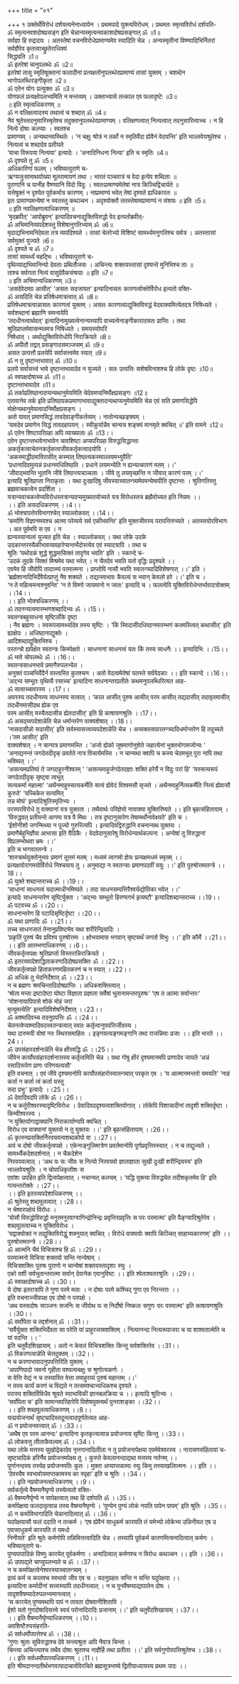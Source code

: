 +++
title = "०१"

+++
१
उक्तेर्थेविरोधं दर्शयत्यनेनाध्यायेन । प्रथमपादे युक्त्यविरोधम् । प्रथमतः स्मृत्यविरोधं दर्शयति-  
ॐ स्मृत्यनवशदोषप्रसङ्ग इति चेन्नान्यस्मृत्यनवकाशदोषप्रसङ्गात् ॐ ॥1॥  
सर्वज्ञा हि रुद्रादयः । अतस्तेषां वचनविरोधेप्रामाण्यमेव स्यादिति चेन्न । अन्यस्मृतीनां विष्ण्वादिभिर्नितरां सर्वज्ञैरेव कृतत्वाच्छ्रुतेराधिक्यं   
सिद्ध्यति ॥1॥  
ॐ इतरेषां चानुपलब्धेः ॐ ॥2॥  
इतरेषां तासु स्मृतिषूक्तानां फलादीनां प्रत्यक्षतोनुपलब्धेरप्रामाण्यं तासां युक्तम् । चशब्देन भागोपलब्धिरङ्गीकृता ॥2॥  
ॐ एतेन योगः प्रत्युक्तः ॐ ॥3॥  
योगफलं प्रत्यक्षोपलभ्यमिति न मन्तव्यम् । उक्ताभ्यासे तत्काल एव फलादृष्टेः ॥3॥  
॥ इति स्मृत्यधिकरणम् ॥  
ॐ न वलिक्षत्वादस्य तथात्वं च शब्दात् ॐ ॥4॥  
नैवं श्रुतेस्तदनुसारिस्मृतेश्च तदुक्तानुपलब्धेरप्रामाण्यम् । वलिक्षणत्वात् नित्यत्वात् तदनुसारित्वाच्च । न हि नित्ये दोषाः कल्प्याः । स्वतश्च   
प्रामाण्यम् । अन्यथानवस्थितेः । ‘न चक्षुः श्रोत्रं न तर्को न स्मृतिर्वेदा ह्येवैनं वेदयन्ति' इति भाल्लवेयश्रुतेश्च । नित्यत्वं च शब्दादेव प्रतीयते   
‘वाचा विरूपया नित्यया' इत्यादेः । ‘अनादिनिधना नित्या' इति च स्मृतिः ॥4॥  
ॐ दृश्यते तु ॐ ॥5॥  
अधिकारिणां फलम् । भविष्यत्पुराणे च-  
ऋग्यजुःसामाथर्वाख्या मूलरामायणं तथा । भारतं पञ्चरात्रं च वेदा इत्येव शब्दिताः ॥  
पुराणानि च यानीह वैष्णवानि विदो विदुः । स्वतःप्रामाण्यमेतेषां नात्र किञ्चिद्विचार्यते ॥  
यत्तेषूक्तं न दृश्येत पूर्वकर्मात्र कारणम् । नाप्रामाण्यं भवेत् तेषां दृश्यते ह्यधिकारतः ॥  
इतः प्रामाण्यमन्येषां न स्वतस्तु कथञ्चन । अदृश्योक्तौ ततस्तेषामप्रामाण्यं न संशयः ॥ इति ॥5॥   
॥ इति नवलिक्षणत्वाधिकरणम् ॥  
‘मृदब्रवीत्' ‘आपोब्रुवन्' इत्यादिवचनाद्युक्तिविरुद्धो वेद इत्यतोब्रवीत्-  
ॐ  अभिमानिव्यपदेशस्तु विशेषानुगतिभ्याम् ॐ ॥6॥  
मृदाद्यभिनामनिदेवता तत्र व्यपदिश्यते । तासां चेतरेभ्यो विशिष्टं सामर्थ्यमनुगतिश्च सर्वत्र । अतस्तासां सर्वमुक्तं युज्यते ॥6॥  
ॐ दृश्यते च ॐ ॥7॥  
तासां सामर्थ्यं महद्भिः । भविष्यत्पुराणे च-  
पृथिव्याद्यभिमानिन्यो देवताः प्रथितौजसः । अचिन्त्यः शक्तयस्तासां दृश्यन्ते मुनिभिश्च ताः ॥  
ताश्च सर्वगता नित्यं वासुदेवैकसंश्रयाः ॥ इति ॥7॥  
॥ इति अभिमान्यधिकरणम् ॥3॥  
‘असदेवेदमग्र आसीत्' ‘असतः सदजायत' इत्यादिनासतः कारणत्वोक्तेर्विरोध इत्यतो वक्ति-  
ॐ असदिति चेन्न प्रतिषेधमात्रत्वात् ॐ ॥8॥  
प्रतिषेधमात्रत्वान्नासतः कारणत्वं युक्तम् । असतः कारणत्वाद्युक्तिविरुद्धं वेदवाक्यमित्येतदत्र निषिध्यते । सर्वशब्दानां ब्रह्माणि समन्वयेपि   
‘तदधीनत्वार्थवत्' इत्यादिनामुख्यत्वेनान्यस्यापि वाच्यत्वेनाङ्गीकारादसतः प्राप्तिः । तथा श्रुतिप्राप्तमेवासन्मतमत्र निषिध्यते । समयस्योपरि   
निषेधात् । अर्थाद्युक्तिविरोधोपि निराक्रियते ॥8॥  
ॐ अपीतौ तद्वत् प्रसङ्गादसमञ्जसम् ॐ ॥9॥  
असत उत्पत्तौ प्रलयेपि सर्वासत्त्वमेव स्यात् ॥9॥  
ॐ न तु दृष्टान्तभावात् ॐ ॥10॥  
प्रलये सर्वासत्त्वं भावे दृष्टान्तभावादेव न युज्यते । सतः उत्पत्तिः सशेषविनाशश्च हि लोके दृष्टः ॥10॥  
ॐ स्वपक्षदोषाच्च ॐ ॥11॥  
दृष्टान्ताभावादेव ॥11॥  
ॐ तर्काप्रतिष्ठानादप्यन्यथानुमेयमिति चेदेवमप्यनिर्मोक्षप्रसङ्गः ॥12॥  
एतावानेव तर्क इति प्रतिष्ठापकप्रमाणाभावाद्युक्तादन्यथाप्यनुमेयमिति चेन्न एवं सति प्रमाणसिद्धेपि मोक्षेन्यथानुमेयत्वादनिर्मोक्षप्रसङ्गः ।   
अतो यावत् प्रमाणसिद्धं तावदेवाङ्गीकर्तव्यम् । नातोन्यच्छङ्क्यम् ।  
‘यावदेव प्रमाणेन सिद्धं तावदहापयन् । स्वीकुर्यान्नैव चान्यत्र शङ्क्यं मानमृते क्वचित् ॥' इति वामने ॥12॥  
ॐ एतेन शिष्टापरिग्रहा अपि व्याख्याताः ॐ ॥13।।  
एतेन दृष्टान्तभावेनाभावेन चावशिष्टा अप्यपरिग्रहा विरुद्धसिद्धान्ता अकर्तृकत्वाचेतनकर्तृकत्वजीवकर्तृकत्वादयोपि ।   
‘अकस्माद्धीदमाविरासीत् कस्मात् तिष्ठत्यकस्माल्लयमभ्युपैति'  
‘प्रधानादिदमुत्पन्नं प्रधानमधितिष्ठति । प्रधाने लयमभ्येति न ह्यन्यत्कारणं मतम् ।।'  
‘जीवाद्भवन्ति भूतानि जीवे तिष्ठन्त्यचञ्चलाः । जीवे तु लयमृच्छन्ति न जीवात् कारणं परम् ।।'  
इत्यादि श्रुतिप्राप्ता निराकृताः । यथा दुःखादिषु जीवस्यास्वातन्त्र्यमेवमन्येष्वपीति दृष्टान्तः । श्रुतिगतिस्तु ब्रह्मवाचकत्वेन प्रदर्शिता ।   
यत्रान्यवाचकत्वेप्यविरोधस्तत्रान्यदप्यमुख्यतयोच्यते यत्र विरोधस्तत्र ब्रह्मैवोच्यत इति नियमः ।।  
।। इति असदधिकरणम् ।।4।।  
ॐ भोक्त्रापत्तेरविभागश्चेत् स्याल्लोकवत् ।।14।।  
‘कर्माणि विज्ञानमयश्च आत्मा परेव्यये सर्व एकीभवन्ति' इति मुक्तजीवस्य परापत्तिरुच्यते । अतस्तयोरविभागः । अत पूर्वमपि स एव । न   
ह्यन्यस्यान्यत्वं युज्यत इति चेन्न । स्याल्लोकवत् । यथा लोके उदके उदकान्तरस्यैकीभावव्यवहारेप्यन्तर्भेदोस्त्येव एवं स्यादत्रापि । तथा च   
श्रुतिः ‘यथोदकं शुद्धे शुद्धमासिक्तं तादृगेव भवति' इति । स्कान्दे च-  
‘उदकं तूदके सिक्तं मिश्रमेव यथा भवेत् । न चैतदेव भवति यतो वृद्धिः प्रदृश्यते ।।  
एवमेव हि जीवोपि तादात्म्यं परमात्मना । प्राप्तोपि नासौ भवति स्वातन्त्र्यादिविशेषणात् ।।' इति ।  
‘ब्रह्मेशानादिभिर्देवैर्यत्प्राप्तुं नैव शक्यते । तद्यत्स्वभावः कैवल्यं स भवान् केवलो हरे ।।' इति च ।  
‘न ते महित्वमन्वश्नुवन्ति' ‘न ते विष्णो जायमानो न जातः' इत्यादि च । फलत्वेपि युक्तिविरोधेन्तर्भावादत्रोक्तम् ।।14।।  
।। इति भोक्त्रधिकरणम् ।।  
ॐ तदनन्यत्वमारम्भणशब्दादिभ्यः ॐ ।।15।।  
स्वतन्त्रबहुसाधना सृष्टिर्लोके दृष्टा   
। नैव ब्रह्मणः । स्वरूपसामर्थ्यादेव तस्य सृष्टिः । ‘किं स्विदासीदधिष्ठानमारम्भणं कतमस्त्वित् कथासीत्' इति ह्याक्षेपः । अधिष्ठानाद्युक्तेः ।   
आदिशब्दाद्युक्तिभिश्च ।  
परतन्त्रो ह्यपेक्षेत स्वतन्त्रः किमपेक्षते । साधनानां साधनत्वं यतः किं तस्य साधनैः ।। इत्यादिभिः ।।15।।  
ॐ भावे चोपलब्धेः ॐ ।।16।।  
स्वतन्त्रसाधनभावे प्रमाणैरुपलभ्येत ।  
अनुक्तं पञ्चभिर्वेदैर्न वस्त्वस्ति कुतश्चन । अतो वेदत्वमेतेषां यतस्ते सर्ववेदकाः ।। इति स्कान्दे ।।16।।  
‘अद्भ्य सम्भूतः पृथिव्यै रसाच्च' इत्यादिना साधनान्तरप्रतीतेः कथमनुपलब्धिरित्यत आह-  
ॐ सत्वाच्चावरस्य ।।17।।  
अवरस्य तदधीनस्य साधनस्य सत्वात् । ‘काल आसीत् पुरुष आसीत् परम आसीत् तद्यदासीत् तदावृतमासीत् तदधीनमासीदथ ह्येक एव   
परम आसीत् यस्यैतदासीन्न ह्येतदासीत्' इति हि काषायणश्रुतिः ।।17।।  
ॐ असद्य्वपदेशान्नेति चेन्न धर्मान्तरेण वाक्यशेषात् ।।18।।  
‘नासदासीन्नो सदासीत्' इति सर्वस्यासत्त्वव्यपदेशान्नेति चेन्न । अव्यक्तत्वपारतन्त्र्यादिधर्मान्तरेण हि  तदुच्यते ।’तम आसीत्' इति   
वाक्यशेषात् । न चान्यत्र प्रमाणमस्ति । ‘अजो ह्येको जुषमाणोनुशेते जहात्येनां भुक्तभोगामजोन्यः '  
‘अनाद्यनन्तं जगदेतदीदृक् प्रवर्तते नात्र विचार्यमस्ति । न चान्यथा क्वापि च कस्य चेदमभूत् पुरा नापि तथा भविष्यत् ।।'  
‘असत्यमप्रतिष्ठं ते जगदाहुरनीश्वरम् ' ‘असत्यमाहुर्जगदेतदज्ञाः शक्तिं हरेर्ये न विदुः परां हि' ‘यस्सत्यरूपं जगदेतदीदृक् सृष्ट्वा त्वभूत्   
सत्यकर्मा महात्मा' ‘अथैनमाहुस्सत्यकर्मेति सत्यं ह्येवेदं विश्वमसौ सृजते । अथैनमाहुर्नित्यकर्मेति नित्यं ह्येवासौ कुरुते' ‘यच्चिकेत सत्यमित्   
तन्न मोघं' इत्यादिश्रुतिस्मृतिभ्यः ।  
परस्परविरोधे तु वाक्यानां यत्र युक्तता । तथैवार्थः परिज्ञेयो नावाक्या युक्तिरिष्यते ।। इति बृहत्संहितायाम् ।  
‘विरुद्धवत् प्रतीयन्ते आगमा यत्र वै मिथः । तत्र दृष्टानुसारेण तेषामर्थोन्ववेक्ष्यते' इति च ।  
‘ईशोनीशो जगन्मिथ्या न पूज्यो गुरुरित्यपि । इत्यादिवद्विरुद्धानि वचनान्यथ युक्तयः ।   
प्रमाणैर्बहुभिर्ज्ञेया आभासा इति वैदिकैः । वेदवेदानुसारेषु विरोधेन्यार्थकल्पना । अन्येषां तु विरुद्धानां विप्रलम्भोथवा भ्रमः ।।'  
इति च भागवततन्त्रे ।  
‘शास्त्रार्थयुक्तोनुभवः प्रमाणं तूत्तमं मतम् । मध्यमं त्वागमो ज्ञेयः प्रत्यक्षमधमं स्मृतम् ।।  
प्रत्यक्षयोरागमयोर्विरोधे निश्चयाय तु । अनुमाद्या न स्वतन्त्राः प्रमाणपदवीं ययुः ।।' इति पुरुषोत्तमतन्त्रे ।।18।।  
ॐ युक्ते शब्दान्तराच्च ॐ ।।19।।  
‘साधानां साधनत्वं यदात्माधीनमिष्यते । तदा साधनसम्पत्तिरैश्वर्यद्योतिका भवेत् ।।'   
इत्यादेः साधनान्तरेण सृष्टिर्युक्ता । ‘अद्भ्यः सम्भूतो हिरण्यगर्भ इत्यष्टौ' इत्यादिशब्दान्तराच्च ।।19।।  
ॐ पटवच्च ॐ ।।20।।  
साधनान्तरेण हि पटादिसृष्टिर्दृष्टा ।।20।।  
ॐ यथा प्राणादिः ॐ ।।21।।  
तच्च साधनजातं तेनानुप्रविष्टमेव यथा शरीरेन्द्रियादिः ।  
‘प्रकृतिं पुरुषं चैव प्रविश्य पुरुषोत्तमः । क्षोभयामास भगवान् सृष्ट्यर्थं जगतो विभुः ।।' इति कौर्मे ।।21।।  
।। इति आरम्भणाधिकरणम् ।।6।।  
जीवकर्तृत्वपक्षः श्रुतिप्राप्तो विस्तरान्निराक्रियते ।  
ॐ इतरव्यपदेशाद्धिताकरणादिदोषप्रसक्तिः ॐ ।।22।।  
जीवकर्तृत्वपक्षे हिताकरणमहितकरणं च न स्यात् ।।22।।  
ॐ अधिकं तु भेदनिर्देशात् ॐ ।।23।।  
न च ब्रह्मणः श्रमचिन्तादिदोषप्राप्तिः । अधिकशक्तित्वात् ।  
‘श्रोता मन्ता द्रष्टादेष्टा घोष्टा विज्ञाता प्रज्ञाता सर्वेषां भूतानामन्तरपुरुषः' ‘एष त आत्मा सर्वान्तरः' ‘योशनायापिपासे शोकं मोहं जरां   
मृत्युमत्येति' इत्यादिविशेषनिर्देशात् ।।23।।  
ॐ अश्मादिवच्च तदनुपपत्तिः ॐ ।।24।।  
चेतनत्वेप्यश्मादिवदस्वतन्त्रत्वात् स्वतः कर्तृत्वानुपपत्तिर्जीवस्य ।  
यथा दारुमयी योषां नरः स्थिरसमाहितः । इङ्गयत्यङ्गमङ्गानि तथा राजन्निमाः प्रजाः ।। इति भारते ।।24।।  
ॐ उपसंहारदर्शनान्नेति चेन्न क्षीरवद्धि ॐ ।।25।।  
जीवेन कार्योपसंहारदर्शनात्तस्य कर्तृत्वमिति चेन्न । यथा गोषु क्षीरं दृश्यमानमपि प्राणादेव जायते ‘अन्नं रसादिरूपेण प्राणः परिणयत्यसौ'   
इति वचनात् । एवं जीवे दृश्यमानोपि कार्योपसंहारोस्वातन्त्र्यात् परकृत एव । ‘य आत्मानमन्तरो यमयति' ‘नाहं कर्ता न कर्ता त्वं कर्ता यस्तु   
सदा प्रभुः' इत्यादेः ।।25।।  
ॐ देवादिवदपि लोके ॐ ।।26।।  
न च कर्तुरीश्वरस्यादृष्टिविरोधः । देवादिवददृश्यत्वशक्तियोगात् । लोकेपि पिशाचादीनां तादृशी शक्तिर्दृष्टा । किम्वीश्वरस्य ।  
‘न युक्तियोगाद्वाक्यानि निराकार्याण्यपि क्वचित् ।  
विरोध एव वाक्यानां युक्तयो न तु युक्तयः ।।' इति बृहत्संहितायाम् ।।26।।  
ॐ कृत्स्नप्रसक्तिर्निरवयवत्वशब्दकोपो वा ।।27।।  
अयं च दोषो जीवकर्तृत्वपक्षे । एकेनाङ्गुलिमात्रेण प्रवर्तमानोपि पूर्णप्रवृत्तिस्स्यात् । न च तद्युज्यते । सामर्थ्यैकदेशदर्शनात् । न चैकदेशेन   
निरवयवत्वात् । ‘अथ यः सः जीवः स नित्यो निरवयवो ज्ञाताज्ञाता सुखी दुःखी शरीन्द्रियस्य' इति भाल्लवेयश्रुतिः । न चोपाधिकृतोंशः स   
एवांशः उपहित इति द्वित्वपेक्षत्वात् । नचान्यत् कल्प्यम् । ‘यद्धि युक्त्या विरुद्ध्येत तदीशकृतमेव हि' इति गत्यन्तरोक्तेः ।।27।।  
।। इति इतरव्यपदेशाधिकरणम् ।।  
ॐ श्रुतेस्तु शब्दमूलत्वात् ।।28।।  
न चेश्वरपक्षेयं विरोधः ।  
‘योसौ विरुद्धोविरुद्धो मनुरमनुरवाग्वागिन्द्रोनिन्द्रः प्रवृत्तिरप्रवृत्तिः स परः परमात्मा' इति पैङ्ग्यादिश्रुतेरेव ।  
शब्दमूलत्वाच्च न युक्तिविरोधः ।  
‘यद्वाक्योक्तं न तद्युक्तिविरोद्धुं शक्नुयात् क्वचित् । विरोधे वाक्ययोः क्वापि किञ्चित् साहाय्यकारणम्' इति ।। पुरुषोत्तमतन्त्रे ।।28।।  
ॐ आत्मनि चैवं विचित्राश्च हि ॐ ।।29।।   
परमात्मनो विचित्रा शक्तयो सन्ति नान्येषाम् ।  
विचित्रशक्तिः  पुरुषः पुराणो न चान्येषां शक्तयस्तादृशाः स्युः ।  
एको वशी सर्वभूतान्तरात्मा सर्वान् देवानेक एवानुविष्टः ।। इति श्वेताश्वतरश्रुतिः ।।29।।  
ॐ स्वपक्षदोषाच्च ॐ ।।30।।  
ये दोषा इतरात्रापि ते गुणा परमे मताः । न दोषाः परमे कश्चिद् गुणा एव निरन्तराः ।।   
इति वचनाज्जीवपक्ष एव दोषो न परपक्षे ।  
‘अथ यस्सदोषः साञ्जनः सजनिः स जीवोथ यः स निर्दोषो निष्कलः सगुणः परः परमात्मा' इति काषायणश्रुतिः ।।30।।  
ॐ सर्वोपेता च तद्दर्शनात् ॐ ।।31।।  
‘सर्वैर्युक्ता शक्तिभिर्देवता सा परेति यां प्राहुरजस्रशक्तिम् । नित्यानन्दा नित्यरूपाजरा च या शाश्वतात्मेति च यां वदन्ति ।। '  
इति चतुर्वेदशिखायाम् । अतो न केवलं विचित्रशक्तिः किन्तु सर्वशक्तिरेव ।।31।।  
ॐ विकरणत्वान्नेति चेत्तदुक्तम् ।।32।।  
न च करणाभावादनुपपत्तिरिति युक्तम् ।  
‘अपाणिपादो जवनो गृहीता पश्यत्यचक्षुः स श्रुणोत्यकर्णः ।  
स वेत्ति वेद्यं न च तस्यास्ति वेत्ता तमाहुरग्र्यं पुरुषं महान्तम् ।।'  
न तस्य कार्यं करणं च विद्यते न तत्समश्चाभ्यधिकश्च दृश्यते ।  
परास्य शक्तिर्विविधैव श्रूयते स्वाभाविकी ज्ञानबलक्रिया च ।। इत्यादि श्रुतिभ्यः ।  
‘सर्वोपेता च' इति सामान्यपरिहारेपि विशेषयुक्त्यर्थं पुनराशङ्का ।।32।।  
।। इति शब्दमूलत्वाधिकरणम् ।।8।।  
यत्प्रयोजनार्थं सृष्ट्यादिस्तदूनत्वादपूर्णतेत्यत आह-  
ॐ न प्रयोजनवत्त्वात् ॐ ।।33।।  
‘अथैष एव परम आनन्दः' इत्यादिना कृतकृत्यत्वान्न प्रयोजनाय सृष्टिः किन्तु ।।33।।  
ॐ लोकवत्तु लीलाकैवल्यम् ॐ ।।34।।  
यथा लोके मत्तस्य सुखोद्रेकादेव नृत्तगानादिलीला न तु प्रयोजनापेक्षया एवमेवेश्वरस्य । नारायणसंहितायां च-  
सृष्ट्यादिकं हरिर्नैव प्रयोजनमपेक्ष्य तु । कुरुते केवलानन्दाद्यथा मत्तस्य नर्तनम् ।।  
पूर्णानन्दस्य तस्येह प्रयोजनमतिः कुतः । मुक्ता अप्याप्तकामाः स्युः किमु तस्याखलिात्मनः ।। इति ।।  
‘देवस्यैष स्वभावोयमाप्तकामस्य का स्पृहा' इति च श्रुतिः ।।34।।  
।। इति नप्रयोजनत्वाधिकरणम् ।।9।।  
सर्वकर्तृत्वे वैषम्यनैघृण्ये तस्येत्यतो वक्ति-  
ॐ वैषम्यनैर्घृण्ये न सापेक्षत्वात् तथा हि दर्शयति ॐ ।।35।।  
कर्मापेक्षया फलदातृत्वान्न तस्य वैषम्यनैघृण्ये । ‘पुण्येन पुण्यं लोकं नयति पापेन पापम्' इति श्रुतिः ।।35।।  
ॐ न कर्माविभागादिति चेन्नानादित्वात् ॐ ।।36।।  
यदपेक्षयासौ फलं ददाति न तत्कर्म । ‘एष ह्येवैनं साधुकर्म कारयति तं यमेभ्यो लोकेभ्य उन्निनीयत एष उ एवासाधुकर्म कारयति तं यमधो   
निनीयते' इति श्रुतेः कर्मणोपि तन्निमित्तत्वादिति चेन्न । तस्यापि पूर्वकर्म कारणमित्यनादित्वात् कर्मणः । भविष्यत्पुराणे च-  
पुण्यपापादिकं विष्णुः कारयेत् पूर्वकर्मणा । अनादित्वात् कर्मणश्च न विरोधः कथञ्चन ।। इति ।।36।।  
ॐ उपपद्यते चाप्युपलभ्यते च ॐ  ।।37।।  
न च कर्मापेक्षत्वेनेश्वरस्यास्वातन्त्र्यम् ।  
द्रव्यं कर्म च कालश्च स्वभावो जीव एव च । यदनुग्रहतः सन्ति न सन्ति यदुपेक्षया ।।  
इत्यादिना कर्मादीनां सत्त्वस्यापि तदधीनत्वात् । न च पुनर्वैषम्याद्यापातेन दोषः । तादृशवैषम्यादेरुपलभ्यमानत्वात् ।  
‘स कारयेत् पुण्यमथापि पापं न तावता दोषवानीशितापि ।   
ईशो यतो गुणदोषादिसत्त्वे स्वयं परोनादिरादिः प्रजानाम् ।।' इति चतुर्वेदशिखायाम् ।।37।।  
।। इति वैषम्यनैर्घृण्याधिकरणम् ।।10।।  
अवशिष्टैरुपसंहरति-  
ॐ सर्वधर्मोपपत्तेश्च ॐ ।।38।।  
‘गुणाः श्रुताः सुविरुद्धाश्च देवे सन्त्यश्रुता अपि नैवात्र चिन्ता ।  
चिन्त्या अचिन्त्याश्च तथैव दोषाः श्रुताश्च नाज्ञैर्हि तथा प्रतीताः ।।' इति सर्वगुणोपपत्तिश्रुतेश्च ।।38।।  
।। इति सर्वधर्मोपपत्त्यधिकरणम् ।।11।।  
इति श्रीमदानन्दतीर्थभगवत्पादाचार्यविरचिते ब्रह्मसूत्रभाष्ये द्वितीयाध्यायस्य प्रथमः पादः ।।  
******************************  